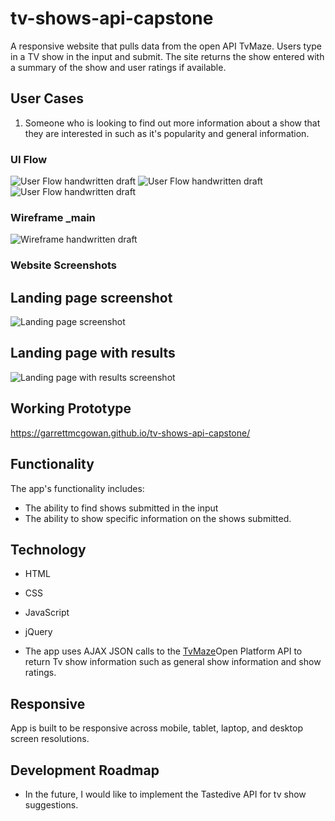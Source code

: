 # tv-shows-api-capstone

A responsive website that pulls data from the open API TvMaze.
Users type in a TV show in the input and submit. The site returns the show entered with a summary of the show and user ratings if available.

## User Cases
1. Someone who is looking to find out more information about a show that they are interested in such as it's popularity and general information.

### UI Flow
![User Flow handwritten draft](https://github.com/garrettmcgowan/tv-shows-api-capstone/blob/master/read-me-images/ui-flow-1.jpg)
![User Flow handwritten draft](https://github.com/garrettmcgowan/tv-shows-api-capstone/blob/master/read-me-images/ui-flow-2.jpg)
![User Flow handwritten draft](https://github.com/garrettmcgowan/tv-shows-api-capstone/blob/master/read-me-images/ui-flow-3.jpg)
### Wireframe _main
![Wireframe handwritten draft](https://github.com/garrettmcgowan/tv-shows-api-capstone/blob/master/read-me-images/wireframe-main.jpg)
### Website Screenshots
## Landing page screenshot
![Landing page screenshot](https://github.com/garrettmcgowan/tv-shows-api-capstone/blob/master/read-me-images/landing-page.png)
## Landing page with results
![Landing page with results screenshot](https://github.com/garrettmcgowan/tv-shows-api-capstone/blob/master/read-me-images/landing-page-with-results.png)

## Working Prototype
https://garrettmcgowan.github.io/tv-shows-api-capstone/

## Functionality
The app's functionality includes:
* The ability to find shows submitted in the input
* The ability to show specific information on the shows submitted.

## Technology
* HTML
* CSS
* JavaScript
* jQuery

* The app uses AJAX JSON calls to the <a href="https://www.tvmaze.com/api">TvMaze</a>Open Platform API to return Tv show information such as general show information and show ratings.

## Responsive
App is built to be responsive across mobile, tablet, laptop, and desktop screen resolutions.

## Development Roadmap
* In the future, I would like to implement the Tastedive API for tv show suggestions.
